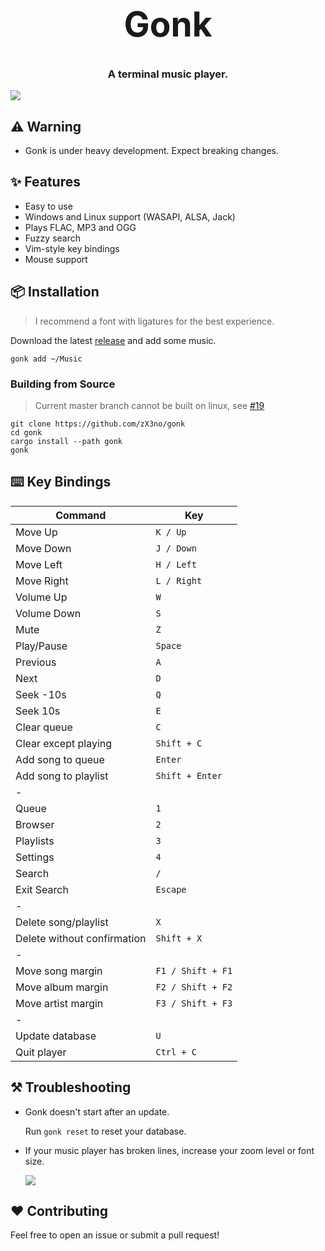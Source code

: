 <h1 align="center" style="font-size: 55px">Gonk</h1>

<h3 align="center">A terminal music player.</h3>

<div align="center" style="display:inline">
      <img src="https://raw.githubusercontent.com/zX3no/gonk/main/media/gonk.gif">
</div>

## ⚠️ Warning

- Gonk is under heavy development. Expect breaking changes.

## ✨ Features
- Easy to use
- Windows and Linux support (WASAPI, ALSA, Jack)
- Plays FLAC, MP3 and OGG
- Fuzzy search
- Vim-style key bindings
- Mouse support

## 📦 Installation
> I recommend a font with ligatures for the best experience.

Download the latest [release](https://github.com/zX3no/gonk/releases/latest) and add some music.

```
gonk add ~/Music
```

### Building from Source

> Current master branch cannot be built on linux, see [#19](https://github.com/zX3no/gonk/issues/19)

```
git clone https://github.com/zX3no/gonk
cd gonk
cargo install --path gonk
gonk
```
## ⌨️ Key Bindings

| Command                     | Key               |
|-----------------------------|-------------------|
| Move Up                     | `K / Up`          |
| Move Down                   | `J / Down`        |
| Move Left                   | `H / Left`        |
| Move Right                  | `L / Right`       |
| Volume Up                   | `W`               |
| Volume Down                 | `S`               |
| Mute                        | `Z`               |
| Play/Pause                  | `Space`           |
| Previous                    | `A`               |
| Next                        | `D`               |
| Seek -10s                   | `Q`               |
| Seek 10s                    | `E`               |
| Clear queue                 | `C`               |
| Clear except playing        | `Shift + C`       |
| Add song to queue           | `Enter`           |
| Add song to playlist        | `Shift + Enter`   |
| -                           |                   |
| Queue                       | `1`               |
| Browser                     | `2`               |
| Playlists                   | `3`               |
| Settings                    | `4`               |
| Search                      | `/`               |
| Exit Search                 | `Escape`          |
| -                           |                   |
| Delete song/playlist        | `X`               |
| Delete without confirmation | `Shift + X`       |
| -                           |                   |
| Move song margin            | `F1 / Shift + F1` |
| Move album margin           | `F2 / Shift + F2` |
| Move artist margin          | `F3 / Shift + F3` |
| -                           |                   |
| Update database             | `U`               |
| Quit player                 | `Ctrl + C`        |

## ⚒️ Troubleshooting

- Gonk doesn't start after an update.

  Run `gonk reset` to reset your database.

- If your music player has broken lines, increase your zoom level or font size.

  ![](media/broken.png)

## ❤️ Contributing

Feel free to open an issue or submit a pull request!
